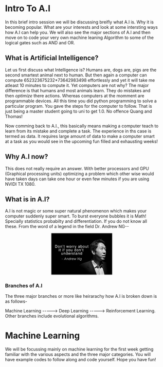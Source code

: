 # Intro To A.I

In this brief intro session we will be discussing breifly what A.I is. Why it is becoming popular. What are your interests and look at some
intersting ways how A.I can help you. We will also see the major sections of A.I and then move on to code your very own machine leaning Algorithm to
some of the logical gates such as AND and OR.

## What is Artificial Intelligence?

Let us first discuss what Intelligence is? Humans are, dogs are, pigs are the second smartest animal next to human.
But then again a computer can compute 652323675232*73642983498 effortlessly and yet it will take me atleast 10 minutes to compute it.
Yet computers are not why? The major difference is that humans and most animals learn. They do mistakes and then *optimize* there actions.
Whereas computers at the momment are programmable devices. All this time you did python programming to solve a particular program.
You gave the steps for the computer to follow. That is just being a master student going to uni to get 1.0. No offence Quang and Thomas!

Now comming back to A.I., this basically means making a computer teach to learn from its mistake and complete a task. The experience in ths case 
is termed as data. It requires large amount of data to make a computer smart at a task as you would see in the upcoming fun filled and exhausting
weeks!

## Why A.I now?
This does not really require an answer. With better processors and GPU (Graphical processing units) optimizing a problem which other wise would 
have taken days can take one hour or even few minutes if you are using NVIDI TX 1080.

## What is in A.I?

A.I is not magic or some super natural phenomenon which makes your computer suddenly super smart. To burst everyone bubbles it is Math! Specially
statistics probabilty and differentiation. If you do not know all these. From the word of a legend in the field Dr. Andrew NG--
<p align="center">
<img src="./Ag.jpeg" width=200 class="center">
 </p>

### Branches of A.I

The three major branches or more like heirarachy how A.I is broken down is as follows-

Machine Learning -----> Deep Learning -----> Reinforcement Learning. Other branches include evolutional algorithms.

# Machine Learning

We will be focussing mainly on machine learning for the first week getting familiar with the various aspects and the three major categories.
You will have example codes to follow along and code yourself. Hope you have fun!

